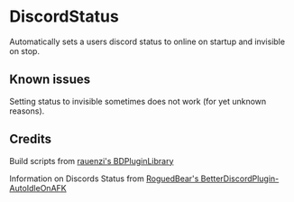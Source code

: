 # DiscordStatus

Automatically sets a users discord status to online on startup and invisible on stop.

## Known issues

Setting status to invisible sometimes does not work (for yet unknown reasons). 

## Credits

Build scripts from [rauenzi's BDPluginLibrary](https://github.com/rauenzi/BDPluginLibrary)

Information on Discords Status from [RoguedBear's BetterDiscordPlugin-AutoIdleOnAFK](https://github.com/RoguedBear/BetterDiscordPlugin-AutoIdleOnAFK)